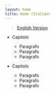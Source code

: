 ```yaml
---
layout: home
title: Home (Italian)
---
```


> [English Version](../../index.md)

- Capitolo

  - Paragrafo
  - Paragrafo
  - Paragrafo

- Capitolo

  - Paragrafo
  - Paragrafo
  - Paragrafo
